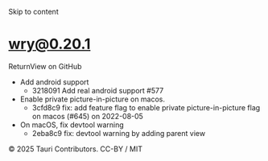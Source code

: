 Skip to content
# wry@0.20.1
ReturnView on GitHub
  * Add android support 
    * 3218091 Add real android support #577
  * Enable private picture-in-picture on macos. 
    * 3cfd8c9 fix: add feature flag to enable private picture-in-picture flag on macos (#645) on 2022-08-05
  * On macOS, fix devtool warning 
    * 2eba8c9 fix: devtool warning by adding parent view


© 2025 Tauri Contributors. CC-BY / MIT
